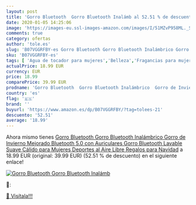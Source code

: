 ```yaml
---
layout: post
title: 'Gorro Bluetooth  Gorro Bluetooth Inalámb al 52.51 % de descuento'
date: 2020-01-05 14:25:06
image: 'https://images-eu.ssl-images-amazon.com/images/I/51MZvP958ML._SL400_.jpg'
comments: true
category: ofertas
author: 'tole.es'
slug: 'B07VGGRFBY-es Gorro Bluetooth Gorro Bluetooth Inalámbrico Gorro de...'
sku: 'B07VGGRFBY-es'
tags: [ 'Agua de tocador para mujeres','Belleza','Fragancias para mujeres','Instrumentos de percusión para niños','Instrumentos musicales para niños','Juguetes','Juguetes y juegos','Perfumes y fragancias','Productos para el cuidado de la piel','Sets y juegos para el cuidado de la piel','navidad', ]
actualPrice: 18.99 EUR
currency: EUR
price: 18.99
comparePrice: 39.99 EUR
prodname: 'Gorro Bluetooth  Gorro Bluetooth Inalámbrico  Gorro de Invierno Mejorado Bluetooth 5.0 con Auriculares  Gorro Bluetooth Lavable  Suave Cálido para Mujeres Deportes al Aire Libre  Regalos para Navidad'
country: 'es'
flag: '🇪🇸'
brand: ''
buyurl: 'https://www.amazon.es/dp/B07VGGRFBY/?tag=tolees-21'
descuento: '52.51'
average: '18.99'
---
```


Ahora mismo tienes [Gorro Bluetooth  Gorro Bluetooth Inalámbrico  Gorro de Invierno Mejorado Bluetooth 5.0 con Auriculares  Gorro Bluetooth Lavable  Suave Cálido para Mujeres Deportes al Aire Libre  Regalos para Navidad](https://www.amazon.es/dp/B07VGGRFBY/?tag=tolees-21) a 18.99 EUR (original: 39.99 EUR) (52.51 %  de descuento) en el siguiente enlace!

[![Gorro Bluetooth  Gorro Bluetooth Inalámb](https://images-eu.ssl-images-amazon.com/images/I/51MZvP958ML._SL400_.jpg)](https://www.amazon.es/dp/B07VGGRFBY/?tag=tolees-21)

🔎:


[🛒 Visítala!!!](https://www.amazon.es/dp/B07VGGRFBY/?tag=tolees-21)
